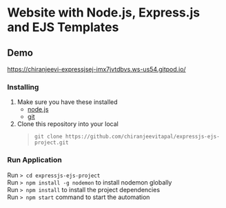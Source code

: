 # Website with Node.js, Express.js and EJS Templates
## Demo
https://chiranjeevi-expressjsej-imx7jvtdbvs.ws-us54.gitpod.io/
### Installing
1. Make sure you have these installed
	- [node.js](http://nodejs.org/)
	- [git](http://git-scm.com/)
2. Clone this repository into your local
   >`git clone https://github.com/chiranjeevitapal/expressjs-ejs-project.git`
   
### Run Application
Run `> cd expressjs-ejs-project`<br />
Run `> npm install -g nodemon` to install nodemon globally <br />
Run `> npm install` to install the project dependencies <br />
Run `> npm start` command to start the automation